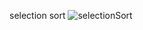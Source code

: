 selection sort
![selectionSort](https://github.com/ayahosnii/SortingAlgorithms/assets/96696906/900f774f-6e18-4a62-a1ad-abad878baf1e)

